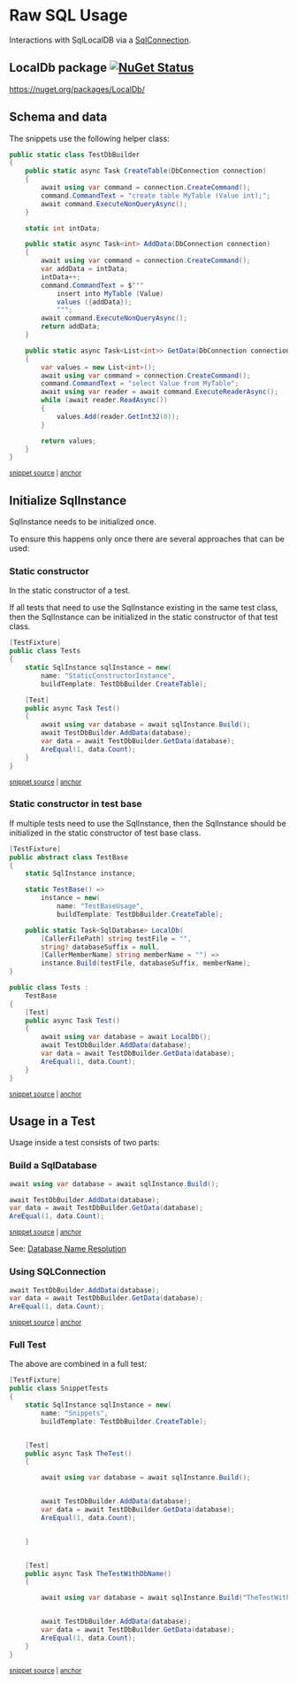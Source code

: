 <!--
GENERATED FILE - DO NOT EDIT
This file was generated by [MarkdownSnippets](https://github.com/SimonCropp/MarkdownSnippets).
Source File: /pages/mdsource/raw-usage.source.md
To change this file edit the source file and then run MarkdownSnippets.
-->

# Raw SQL Usage

Interactions with SqlLocalDB via a [SqlConnection](https://docs.microsoft.com/en-us/dotnet/api/system.data.sqlclient.sqlconnection).


## LocalDb package [![NuGet Status](https://img.shields.io/nuget/v/LocalDb.svg)](https://www.nuget.org/packages/LocalDb/)

https://nuget.org/packages/LocalDb/


## Schema and data

The snippets use the following helper class:

<!-- snippet: TestDbBuilder.cs -->
<a id='snippet-TestDbBuilder.cs'></a>
```cs
public static class TestDbBuilder
{
    public static async Task CreateTable(DbConnection connection)
    {
        await using var command = connection.CreateCommand();
        command.CommandText = "create table MyTable (Value int);";
        await command.ExecuteNonQueryAsync();
    }

    static int intData;

    public static async Task<int> AddData(DbConnection connection)
    {
        await using var command = connection.CreateCommand();
        var addData = intData;
        intData++;
        command.CommandText = $"""
            insert into MyTable (Value)
            values ({addData});
            """;
        await command.ExecuteNonQueryAsync();
        return addData;
    }

    public static async Task<List<int>> GetData(DbConnection connection)
    {
        var values = new List<int>();
        await using var command = connection.CreateCommand();
        command.CommandText = "select Value from MyTable";
        await using var reader = await command.ExecuteReaderAsync();
        while (await reader.ReadAsync())
        {
            values.Add(reader.GetInt32(0));
        }

        return values;
    }
}
```
<sup><a href='/src/LocalDb.Tests/TestDbBuilder.cs#L1-L38' title='Snippet source file'>snippet source</a> | <a href='#snippet-TestDbBuilder.cs' title='Start of snippet'>anchor</a></sup>
<!-- endSnippet -->


## Initialize SqlInstance

SqlInstance needs to be initialized once.

To ensure this happens only once there are several approaches that can be used:


### Static constructor

In the static constructor of a test.

If all tests that need to use the SqlInstance existing in the same test class, then the SqlInstance can be initialized in the static constructor of that test class.

<!-- snippet: StaticConstructor -->
<a id='snippet-StaticConstructor'></a>
```cs
[TestFixture]
public class Tests
{
    static SqlInstance sqlInstance = new(
        name: "StaticConstructorInstance",
        buildTemplate: TestDbBuilder.CreateTable);

    [Test]
    public async Task Test()
    {
        await using var database = await sqlInstance.Build();
        await TestDbBuilder.AddData(database);
        var data = await TestDbBuilder.GetData(database);
        AreEqual(1, data.Count);
    }
}
```
<sup><a href='/src/LocalDb.Tests/Snippets/StaticConstructor.cs#L3-L22' title='Snippet source file'>snippet source</a> | <a href='#snippet-StaticConstructor' title='Start of snippet'>anchor</a></sup>
<!-- endSnippet -->


### Static constructor in test base

If multiple tests need to use the SqlInstance, then the SqlInstance should be initialized in the static constructor of test base class.

<!-- snippet: TestBase -->
<a id='snippet-TestBase'></a>
```cs
[TestFixture]
public abstract class TestBase
{
    static SqlInstance instance;

    static TestBase() =>
        instance = new(
            name: "TestBaseUsage",
            buildTemplate: TestDbBuilder.CreateTable);

    public static Task<SqlDatabase> LocalDb(
        [CallerFilePath] string testFile = "",
        string? databaseSuffix = null,
        [CallerMemberName] string memberName = "") =>
        instance.Build(testFile, databaseSuffix, memberName);
}

public class Tests :
    TestBase
{
    [Test]
    public async Task Test()
    {
        await using var database = await LocalDb();
        await TestDbBuilder.AddData(database);
        var data = await TestDbBuilder.GetData(database);
        AreEqual(1, data.Count);
    }
}
```
<sup><a href='/src/LocalDb.Tests/Snippets/TestBaseUsage.cs#L3-L35' title='Snippet source file'>snippet source</a> | <a href='#snippet-TestBase' title='Start of snippet'>anchor</a></sup>
<!-- endSnippet -->


## Usage in a Test

Usage inside a test consists of two parts:


### Build a SqlDatabase

<!-- snippet: BuildDatabase -->
<a id='snippet-BuildDatabase'></a>
```cs
await using var database = await sqlInstance.Build();

await TestDbBuilder.AddData(database);
var data = await TestDbBuilder.GetData(database);
AreEqual(1, data.Count);
```
<sup><a href='/src/LocalDb.Tests/Snippets/SnippetTests.cs#L13-L25' title='Snippet source file'>snippet source</a> | <a href='#snippet-BuildDatabase' title='Start of snippet'>anchor</a></sup>
<!-- endSnippet -->

See: [Database Name Resolution](/pages/directory-and-name-resolution.md#database-name-resolution)


### Using SQLConnection

<!-- snippet: BuildContext -->
<a id='snippet-BuildContext'></a>
```cs
await TestDbBuilder.AddData(database);
var data = await TestDbBuilder.GetData(database);
AreEqual(1, data.Count);
```
<sup><a href='/src/LocalDb.Tests/Snippets/SnippetTests.cs#L17-L23' title='Snippet source file'>snippet source</a> | <a href='#snippet-BuildContext' title='Start of snippet'>anchor</a></sup>
<!-- endSnippet -->


### Full Test

The above are combined in a full test:

<!-- snippet: SnippetTests.cs -->
<a id='snippet-SnippetTests.cs'></a>
```cs
[TestFixture]
public class SnippetTests
{
    static SqlInstance sqlInstance = new(
        name: "Snippets",
        buildTemplate: TestDbBuilder.CreateTable);


    [Test]
    public async Task TheTest()
    {

        await using var database = await sqlInstance.Build();


        await TestDbBuilder.AddData(database);
        var data = await TestDbBuilder.GetData(database);
        AreEqual(1, data.Count);


    }


    [Test]
    public async Task TheTestWithDbName()
    {

        await using var database = await sqlInstance.Build("TheTestWithDbName");


        await TestDbBuilder.AddData(database);
        var data = await TestDbBuilder.GetData(database);
        AreEqual(1, data.Count);
    }
}
```
<sup><a href='/src/LocalDb.Tests/Snippets/SnippetTests.cs#L1-L35' title='Snippet source file'>snippet source</a> | <a href='#snippet-SnippetTests.cs' title='Start of snippet'>anchor</a></sup>
<!-- endSnippet -->

